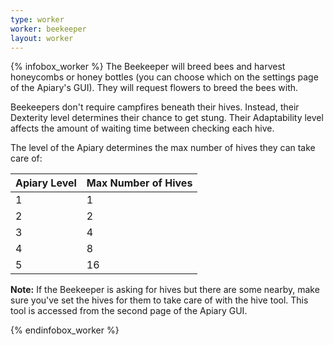 ```yaml
---
type: worker
worker: beekeeper
layout: worker
---
```

{% infobox_worker %}
The Beekeeper will breed bees and harvest honeycombs or honey bottles (you can choose which on the settings page of the Apiary's GUI). They will request flowers to breed the bees with.

Beekeepers don't require campfires beneath their hives. Instead, their Dexterity level determines their chance to get stung. Their Adaptability level affects the amount of waiting time between checking each hive.

The level of the Apiary determines the max number of hives they can take care of:

| Apiary Level | Max Number of Hives |
|--------------|---------------------|
| 1            | 1                   |
| 2            | 2                   |
| 3            | 4                   |
| 4            | 8                   |
| 5            | 16                  |

**Note:** If the Beekeeper is asking for hives but there are some nearby, make sure you've set the hives for them to take care of with the hive tool. This tool is accessed from the second page of the Apiary GUI.

{% endinfobox_worker %}